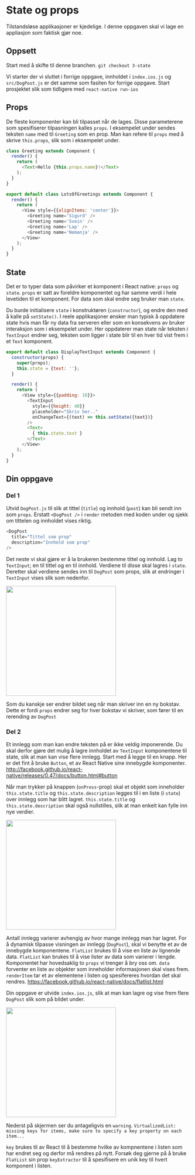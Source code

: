 # State og props

Tilstandsløse applikasjoner er kjedelige. I denne oppgaven skal vi lage en appliasjon som faktisk gjør noe.

## Oppsett
Start med å skifte til denne branchen. `git checkout 3-state`

Vi starter der vi sluttet i forrige oppgave, innholdet i `ìndex.ios.js` og `src/DogPost.js` er det samme som fasiten for forrige oppgave. Start prosjektet slik som tidligere med `react-native run-ios`

## Props
De fleste komponenter kan bli tilpasset når de lages. Disse parameterene som spesifiserer tilpasningen kalles `props`.
I eksempelet under sendes teksten `name` med til `Greeting` som en prop. Man kan refere til `props` med å skrive `this.props`, slik som i eksempelet under.  

```javascript
class Greeting extends Component {
  render() {
    return (
      <Text>Hello {this.props.name}!</Text>
    );
  }
}

export default class LotsOfGreetings extends Component {
  render() {
    return (
      <View style={{alignItems: 'center'}}>
        <Greeting name='Sigurd' />
        <Greeting name='Svein' />
        <Greeting name='Lap' />
        <Greeting name='Nemanja' />
      </View>
    );
  }
}
```

## State
Det er to typer data som påvirker et komponent i React native: `props` og `state`. `props` er satt av foreldre komponentet og har samme verdi i hele levetiden til et komponent. For data som skal endre seg bruker man `state`.

Du burde initialisere `state` i konstruktøren (`constructor`), og endre den med å kalle på `setState()`. I reele applikasjoner ønsker man typisk å oppdatere state hvis man får ny data fra serveren eller som en konsekvens av bruker interaksjon som i eksempelet under. Her oppdaterer man state når teksten i `TextInput` endrer seg, teksten som ligger i state blir til en hver tid vist frem i et `Text` komponent.

```javascript
export default class DisplayTextInput extends Component {
  constructor(props) {
    super(props);
    this.state = {text: ''};
  }

  render() {
    return (
      <View style={{padding: 10}}>
        <TextInput
          style={{height: 40}}
          placeholder="Skriv her.."
          onChangeText={(text) => this.setState({text})}
        />
        <Text>
          { this.state.text }
        </Text>
      </View>
    );
  }
}
```


## Din oppgave

### Del 1
Utvid `DogPost.js` til slik at tittel (`title`) og innhold (`post`) kan bli sendt inn som `props`. Erstatt  `<DogPost />` i `render` metoden med koden under og sjekk om tittelen og innholdet vises riktig.

```javascript
<DogPost
  title="Tittel som prop"
  description="Innhold som prop"
/>
```

Det neste vi skal gjøre er å la brukeren bestemme tittel og innhold. Lag to `TextInput`; en til tittel og en til innhold. Verdiene til disse skal lagres i `state`. Deretter skal verdiene sendes inn til `DogPost` som props, slik at endringer i `TextInput` vises slik som nedenfor.

<img src="../screenshots/screenshot_1.png" width="300">

Som du kanskje ser endrer bildet seg når man skriver inn en ny bokstav. Dette er fordi `props` endrer seg for hver bokstav vi skriver, som fører til en rerending av `DogPost`

### Del 2
Et innlegg som man kan endre teksten på er ikke veldig imponerende. Du skal derfor gjøre det mulig å lagre innholdet av `TextInput` komponentene til state, slik at man kan vise flere innlegg. Start med å legge til en knapp. Her er det fint å bruke `Button`, et av React Native sine innebygde komponenter. http://facebook.github.io/react-native/releases/0.47/docs/button.html#button

Når man trykker på knappen (`onPress`-prop) skal et objekt som inneholder `this.state.title` og `this.state.description` legges til i en liste (i `state`) over innlegg som har blitt lagret. `this.state.title` og `this.state.description` skal også nullstilles, slik at man enkelt kan fylle inn nye verdier.

<img src="../screenshots/screenshot_2.png" width="300">

Antall innlegg varierer avhengig av hvor mange innlegg man har lagret. For å dynamisk tilpasse visningen av innlegg (`DogPost`), skal vi benytte et av de innebygde komponentene. `FlatList` brukes til å vise en liste av lignende data. `FlatList` kan brukes til å vise lister av data som varierer i lengde. Komponentet har hovedsaklig to `props` vi trenger å bry oss om. `data` forventer en liste av objekter som inneholder informasjonen skal vises frem. `renderItem` tar et av elementene i listen og spesifereres hvordan det skal rendres.
https://facebook.github.io/react-native/docs/flatlist.html

Din oppgave er utvide `index.ios.js`, slik at man kan lagre og vise frem flere `DogPost` slik som på bildet under.

<img src="../screenshots/screenshot_3.png" width="300">

Nederst på skjermen ser du antageligvis en `warning`. `VirtualizedList: missing keys for items, make sure to specify a key property on each item...`

`key` brukes til av React til å bestemme hvilke av kompnentene i listen som har endret seg og derfor må rendres på nytt. Forsøk deg gjerne på å bruke `FlatList` sin prop `keyExtractor` til å spesifisere en unik key til hvert komponent i listen.
